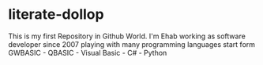 # literate-dollop
This is my first Repository in Github World.
I'm Ehab working as software developer since 2007
playing with many programming languages start form
GWBASIC - QBASIC - Visual Basic - C# - Python
